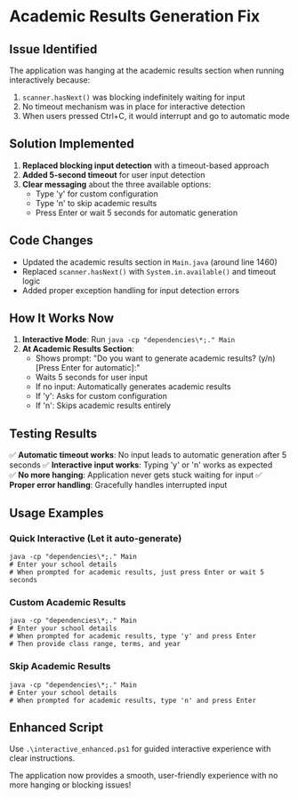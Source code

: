 # Academic Results Generation Fix

## Issue Identified
The application was hanging at the academic results section when running interactively because:
1. `scanner.hasNext()` was blocking indefinitely waiting for input
2. No timeout mechanism was in place for interactive detection
3. When users pressed Ctrl+C, it would interrupt and go to automatic mode

## Solution Implemented
1. **Replaced blocking input detection** with a timeout-based approach
2. **Added 5-second timeout** for user input detection
3. **Clear messaging** about the three available options:
   - Type 'y' for custom configuration
   - Type 'n' to skip academic results
   - Press Enter or wait 5 seconds for automatic generation

## Code Changes
- Updated the academic results section in `Main.java` (around line 1460)
- Replaced `scanner.hasNext()` with `System.in.available()` and timeout logic
- Added proper exception handling for input detection errors

## How It Works Now
1. **Interactive Mode**: Run `java -cp "dependencies\*;." Main`
2. **At Academic Results Section**: 
   - Shows prompt: "Do you want to generate academic results? (y/n) [Press Enter for automatic]:"
   - Waits 5 seconds for user input
   - If no input: Automatically generates academic results
   - If 'y': Asks for custom configuration
   - If 'n': Skips academic results entirely

## Testing Results
✅ **Automatic timeout works**: No input leads to automatic generation after 5 seconds
✅ **Interactive input works**: Typing 'y' or 'n' works as expected  
✅ **No more hanging**: Application never gets stuck waiting for input
✅ **Proper error handling**: Gracefully handles interrupted input

## Usage Examples

### Quick Interactive (Let it auto-generate)
```
java -cp "dependencies\*;." Main
# Enter your school details
# When prompted for academic results, just press Enter or wait 5 seconds
```

### Custom Academic Results
```
java -cp "dependencies\*;." Main
# Enter your school details  
# When prompted for academic results, type 'y' and press Enter
# Then provide class range, terms, and year
```

### Skip Academic Results
```
java -cp "dependencies\*;." Main
# Enter your school details
# When prompted for academic results, type 'n' and press Enter
```

## Enhanced Script
Use `.\interactive_enhanced.ps1` for guided interactive experience with clear instructions.

The application now provides a smooth, user-friendly experience with no more hanging or blocking issues!
